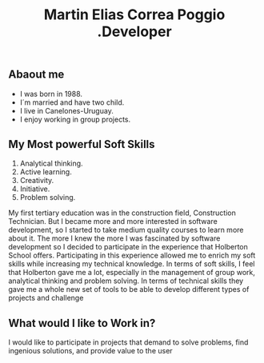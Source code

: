 <!DOCTYPE html>
<html lang="es">
<head>
    <meta charset="UTF-8">
    <meta http-equiv="X-UA-Compatible" content="IE=edge">
    <meta name="viewport" content="width=device-width, initial-scale=1.0">
    <title>Curriculum Vitae</title>
</head>
<body>

  <header>
      <h1>Martin Elias Correa Poggio .Developer</h1>
  </header>

  <section>
      <h2>Abaout me</h2>
      <ul>
        <li>I was born in 1988.</li>
        <li>I´m married and have two child.</li>
        <li>I live in Canelones-Uruguay.</li>
        <li>I enjoy working in group projects. </li>
      </ul>
      <h2>My Most powerful Soft Skills</h2>
      <ol>
      <li>Analytical thinking.</li>
      <li>Active learning.</li>
      <li>Creativity.</li>
      <li>Initiative.</li>
      <li>Problem solving.</li>
      </ol>
      <p>My first tertiary education was in the construction field, Construction Technician. But I became more and more interested in software development, so I started to take medium quality courses to learn more about it. The more I knew the more I was fascinated by software development so I decided to participate in the experience that Holberton School offers. Participating in this experience allowed me to enrich my soft skills while increasing my technical knowledge. In terms of soft skills, I feel that Holberton gave me a lot, especially in the management of group work, analytical thinking and problem solving. 
      In terms of technical skills they gave me a whole new set of tools to be able to develop different types of projects and challenge
      </p>
  </section>

  <section>
      <h2>What would I like to Work in?</h2>
         <p>I would like to participate in projects that demand to solve problems, find ingenious solutions, and provide value to the user</p>  
  </section>
    
</body>
</html>

